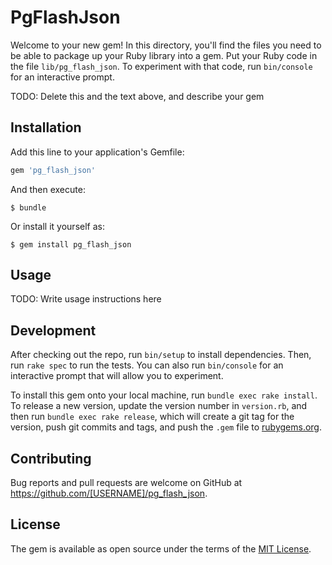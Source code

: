 # PgFlashJson

Welcome to your new gem! In this directory, you'll find the files you need to be able to package up your Ruby library into a gem. Put your Ruby code in the file `lib/pg_flash_json`. To experiment with that code, run `bin/console` for an interactive prompt.

TODO: Delete this and the text above, and describe your gem

## Installation

Add this line to your application's Gemfile:

```ruby
gem 'pg_flash_json'
```

And then execute:

    $ bundle

Or install it yourself as:

    $ gem install pg_flash_json

## Usage

TODO: Write usage instructions here

## Development

After checking out the repo, run `bin/setup` to install dependencies. Then, run `rake spec` to run the tests. You can also run `bin/console` for an interactive prompt that will allow you to experiment.

To install this gem onto your local machine, run `bundle exec rake install`. To release a new version, update the version number in `version.rb`, and then run `bundle exec rake release`, which will create a git tag for the version, push git commits and tags, and push the `.gem` file to [rubygems.org](https://rubygems.org).

## Contributing

Bug reports and pull requests are welcome on GitHub at https://github.com/[USERNAME]/pg_flash_json.


## License

The gem is available as open source under the terms of the [MIT License](http://opensource.org/licenses/MIT).
